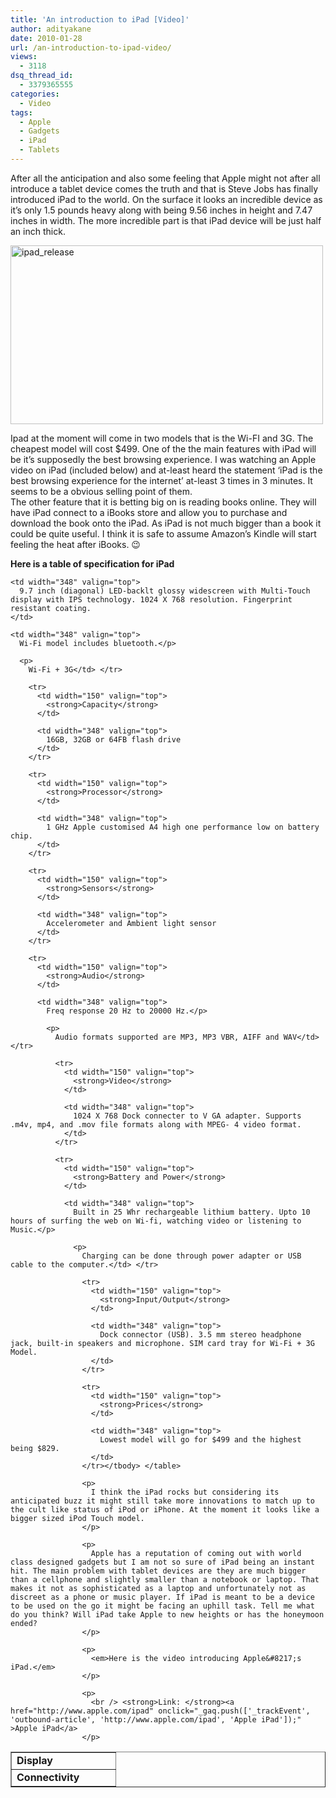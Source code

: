 ```yaml
---
title: 'An introduction to iPad [Video]'
author: adityakane
date: 2010-01-28
url: /an-introduction-to-ipad-video/
views:
  - 3118
dsq_thread_id:
  - 3379365555
categories:
  - Video
tags:
  - Apple
  - Gadgets
  - iPad
  - Tablets
---
```

After all the anticipation and also some feeling that Apple might not after all introduce a tablet device comes the truth and that is Steve Jobs has finally introduced iPad to the world. On the surface it looks an incredible device as it&#8217;s only 1.5 pounds heavy along with being 9.56 inches in height and 7.47 inches in width. The more incredible part is that iPad device will be just half an inch thick.

<img class="alignnone size-full wp-image-19119" title="ipad_release" src="http://cdn.devilsworkshop.org/files/2010/01/ipad_release.png" alt="ipad_release" width="500" height="286" />

Ipad at the moment will come in two models that is the Wi-FI and 3G. The cheapest model will cost $499. One of the the main features with iPad will be it&#8217;s supposedly the best browsing experience. I was watching an Apple video on iPad (included below) and at-least heard the statement &#8216;iPad is the best browsing experience for the internet&#8217; at-least 3 times in 3 minutes. It seems to be a obvious selling point of them.  
The other feature that it is betting big on is reading books online. They will have iPad connect to a iBooks store and allow you to purchase and download the book onto the iPad. As iPad is not much bigger than a book it could be quite useful. I think it is safe to assume Amazon&#8217;s Kindle will start feeling the heat after iBooks. 😉

**Here is a table of specification for iPad**

<table border="1" cellspacing="0" cellpadding="2" width="500">
  <tr>
    <td width="150" valign="top">
      <strong>Display</strong>
    </td>
    
    <td width="348" valign="top">
      9.7 inch (diagonal) LED-backlt glossy widescreen with Multi-Touch display with IPS technology. 1024 X 768 resolution. Fingerprint resistant coating.
    </td>
  </tr>
  
  <tr>
    <td width="150" valign="top">
      <strong>Connectivity </strong>
    </td>
    
    <td width="348" valign="top">
      Wi-Fi model includes bluetooth.</p> 
      
      <p>
        Wi-Fi + 3G</td> </tr> 
        
        <tr>
          <td width="150" valign="top">
            <strong>Capacity</strong>
          </td>
          
          <td width="348" valign="top">
            16GB, 32GB or 64FB flash drive
          </td>
        </tr>
        
        <tr>
          <td width="150" valign="top">
            <strong>Processor</strong>
          </td>
          
          <td width="348" valign="top">
            1 GHz Apple customised A4 high one performance low on battery chip.
          </td>
        </tr>
        
        <tr>
          <td width="150" valign="top">
            <strong>Sensors</strong>
          </td>
          
          <td width="348" valign="top">
            Accelerometer and Ambient light sensor
          </td>
        </tr>
        
        <tr>
          <td width="150" valign="top">
            <strong>Audio</strong>
          </td>
          
          <td width="348" valign="top">
            Freq response 20 Hz to 20000 Hz.</p> 
            
            <p>
              Audio formats supported are MP3, MP3 VBR, AIFF and WAV</td> </tr> 
              
              <tr>
                <td width="150" valign="top">
                  <strong>Video</strong>
                </td>
                
                <td width="348" valign="top">
                  1024 X 768 Dock connecter to V GA adapter. Supports .m4v, mp4, and .mov file formats along with MPEG- 4 video format.
                </td>
              </tr>
              
              <tr>
                <td width="150" valign="top">
                  <strong>Battery and Power</strong>
                </td>
                
                <td width="348" valign="top">
                  Built in 25 Whr rechargeable lithium battery. Upto 10 hours of surfing the web on Wi-fi, watching video or listening to Music.</p> 
                  
                  <p>
                    Charging can be done through power adapter or USB cable to the computer.</td> </tr> 
                    
                    <tr>
                      <td width="150" valign="top">
                        <strong>Input/Output</strong>
                      </td>
                      
                      <td width="348" valign="top">
                        Dock connector (USB). 3.5 mm stereo headphone jack, built-in speakers and microphone. SIM card tray for Wi-Fi + 3G Model.
                      </td>
                    </tr>
                    
                    <tr>
                      <td width="150" valign="top">
                        <strong>Prices</strong>
                      </td>
                      
                      <td width="348" valign="top">
                        Lowest model will go for $499 and the highest being $829.
                      </td>
                    </tr></tbody> </table> 
                    
                    <p>
                      I think the iPad rocks but considering its anticipated buzz it might still take more innovations to match up to the cult like status of iPod or iPhone. At the moment it looks like a bigger sized iPod Touch model.
                    </p>
                    
                    <p>
                      Apple has a reputation of coming out with world class designed gadgets but I am not so sure of iPad being an instant hit. The main problem with tablet devices are they are much bigger than a cellphone and slightly smaller than a notebook or laptop. That makes it not as sophisticated as a laptop and unfortunately not as discreet as a phone or music player. If iPad is meant to be a device to be used on the go it might be facing an uphill task. Tell me what do you think? Will iPad take Apple to new heights or has the honeymoon ended?
                    </p>
                    
                    <p>
                      <em>Here is the video introducing Apple&#8217;s iPad.</em>
                    </p>
                    
                    <p>
                      <br /> <strong>Link: </strong><a href="http://www.apple.com/ipad" onclick="_gaq.push(['_trackEvent', 'outbound-article', 'http://www.apple.com/ipad', 'Apple iPad']);" >Apple iPad</a>
                    </p>
